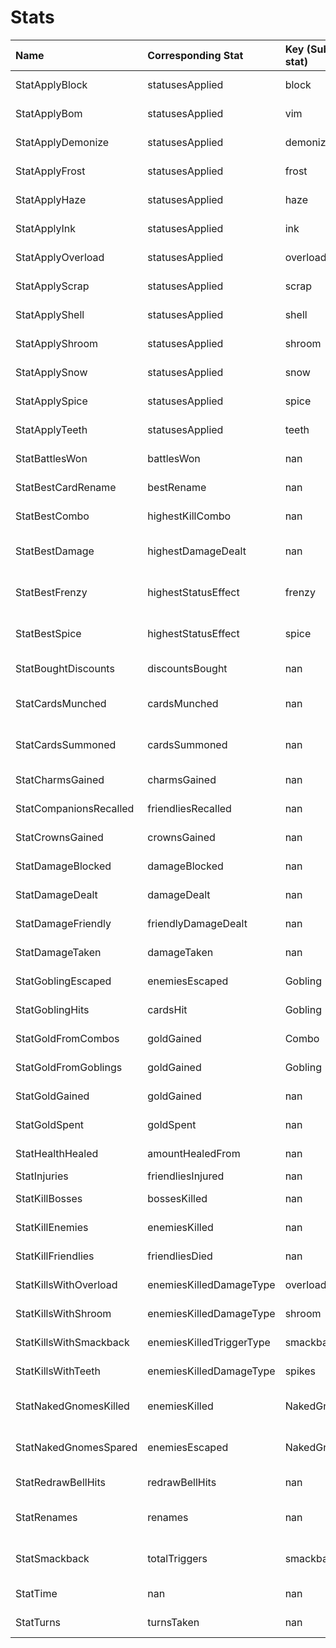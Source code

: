 # Stats

| Name                   | Corresponding Stat       | Key (Sub-stat)   | Text                        | Type      |   Par |   Priority |   PriorityAddOverPar |   PrioritySubUnderPar |
|:-----------------------|:-------------------------|:-----------------|:----------------------------|:----------|------:|-----------:|---------------------:|----------------------:|
| StatApplyBlock         | statusesApplied          | block            | Block Applied: {0}          | Normal    |     1 |          0 |                 0.1  |                   0   |
| StatApplyBom           | statusesApplied          | vim              | Bom Applied: {0}            | Normal    |     1 |          0 |                 0.1  |                   0   |
| StatApplyDemonize      | statusesApplied          | demonize         | Demonize Applied: {0}       | Normal    |     1 |          0 |                 0.1  |                   0   |
| StatApplyFrost         | statusesApplied          | frost            | Frost Applied: {0}          | Normal    |     1 |          0 |                 0.1  |                   0   |
| StatApplyHaze          | statusesApplied          | haze             | Haze Applied: {0}           | Normal    |     1 |          0 |                 0.1  |                   0   |
| StatApplyInk           | statusesApplied          | ink              | Ink Applied: {0}            | Normal    |     1 |          0 |                 0.1  |                   0   |
| StatApplyOverload      | statusesApplied          | overload         | Overburn Applied: {0}       | Normal    |    10 |          0 |                 0.1  |                   0   |
| StatApplyScrap         | statusesApplied          | scrap            | Scrap Added: {0}            | Normal    |     1 |          0 |                 0.1  |                   0   |
| StatApplyShell         | statusesApplied          | shell            | Shell Applied: {0}          | Normal    |    10 |          0 |                 0.1  |                   0   |
| StatApplyShroom        | statusesApplied          | shroom           | Shroom Applied: {0}         | Normal    |    10 |          0 |                 0.1  |                   0   |
| StatApplySnow          | statusesApplied          | snow             | Snow Applied: {0}           | Normal    |    10 |          0 |                 0.1  |                   0   |
| StatApplySpice         | statusesApplied          | spice            | Spice Applied: {0}          | Normal    |    10 |          0 |                 0.1  |                   0   |
| StatApplyTeeth         | statusesApplied          | teeth            | Teeth Applied: {0}          | Normal    |     1 |          0 |                 0.1  |                   0   |
| StatBattlesWon         | battlesWon               | nan              | Battles Won: {0}            | Count     |     1 |          0 |                 0    |                   0   |
| StatBestCardRename     | bestRename               | nan              | Best Rename: {0}            | RandomKey |     1 |          1 |                 1    |                   0   |
| StatBestCombo          | highestKillCombo         | nan              | Highest Kill Combo: {0}     | Best      |     2 |          0 |                 1    |                   0   |
| StatBestDamage         | highestDamageDealt       | nan              | Highest Damage Hit: {0}     | BestAny   |    10 |          0 |                 0.5  |                   0.1 |
| StatBestFrenzy         | highestStatusEffect      | frenzy           | Highest Frenzy Reached: {0} | Best      |     2 |          0 |                 1    |                   0   |
| StatBestSpice          | highestStatusEffect      | spice            | Highest Spice Reached: {0}  | Best      |     8 |          0 |                 0.5  |                   0.1 |
| StatBoughtDiscounts    | discountsBought          | nan              | Discounts Bought: {0}       | Normal    |     2 |          0 |                 1    |                   0   |
| StatCardsMunched       | cardsMunched             | nan              | Cards Munched: {0}          | Count     |     2 |          0 |                 1    |                   0   |
| StatCardsSummoned      | cardsSummoned            | nan              | Total Summons: {0}          | Count     |     8 |          0 |                 0.1  |                   0   |
| StatCharmsGained       | charmsGained             | nan              | Charms Gained: {0}          | Count     |     2 |          0 |                 1    |                   0   |
| StatCompanionsRecalled | friendliesRecalled       | nan              | Companions Recalled: {0}    | Count     |     5 |          0 |                 0.5  |                   0   |
| StatCrownsGained       | crownsGained             | nan              | Crowns Gained: {0}          | Count     |     1 |          0 |                 1    |                   0   |
| StatDamageBlocked      | damageBlocked            | nan              | Damage Blocked: {0}         | Count     |    10 |          0 |                 0.1  |                   0.1 |
| StatDamageDealt        | damageDealt              | nan              | Damage Dealt: {0}           | Count     |    10 |          0 |                 0.05 |                   0   |
| StatDamageFriendly     | friendlyDamageDealt      | nan              | Friendly Damage: {0}        | Count     |    10 |          0 |                 0.1  |                   0.1 |
| StatDamageTaken        | damageTaken              | nan              | Damage Taken: {0}           | Count     |     1 |          0 |                 0    |                   0   |
| StatGoblingEscaped     | enemiesEscaped           | Gobling          | Goblings Escaped: {0}       | Normal    |     1 |          0 |                 1    |                   0   |
| StatGoblingHits        | cardsHit                 | Gobling          | Gobling Hits: {0}           | Normal    |     1 |          0 |                 0.1  |                   0   |
| StatGoldFromCombos     | goldGained               | Combo            | Blings From Combos: {0}     | Normal    |    10 |          0 |                 0.1  |                   0   |
| StatGoldFromGoblings   | goldGained               | Gobling          | Blings From Goblings: {0}   | Normal    |    10 |          0 |                 0.1  |                   0   |
| StatGoldGained         | goldGained               | nan              | Blings Gained: {0}          | Count     |     1 |          0 |                 0    |                   0   |
| StatGoldSpent          | goldSpent                | nan              | Blings Spent: {0}           | Normal    |     1 |          0 |                 0    |                   0   |
| StatHealthHealed       | amountHealedFrom         | nan              | Amount Healed: {0}          | Count     |     1 |          0 |                 0.05 |                   0   |
| StatInjuries           | friendliesInjured        | nan              | Injuries: {0}               | Count     |     1 |          0 |                 1    |                   0   |
| StatKillBosses         | bossesKilled             | nan              | Bosses Defeated: {0}        | Count     |     1 |          0 |                 0    |                   0   |
| StatKillEnemies        | enemiesKilled            | nan              | Enemies Killed: {0}         | Count     |     1 |          0 |                 0    |                   0   |
| StatKillFriendlies     | friendliesDied           | nan              | Friendly Kills: {0}         | Count     |     1 |          0 |                 0    |                   0   |
| StatKillsWithOverload  | enemiesKilledDamageType  | overload         | Overburn Kills: {0}         | Normal    |     5 |          0 |                 0.5  |                   0   |
| StatKillsWithShroom    | enemiesKilledDamageType  | shroom           | Shroom Kills: {0}           | Normal    |     5 |          0 |                 0.5  |                   0   |
| StatKillsWithSmackback | enemiesKilledTriggerType | smackback        | Smackback Kills: {0}        | Normal    |     5 |          0 |                 0.5  |                   0   |
| StatKillsWithTeeth     | enemiesKilledDamageType  | spikes           | Teeth Kills: {0}            | Normal    |     5 |          0 |                 0.5  |                   0   |
| StatNakedGnomesKilled  | enemiesKilled            | NakedGnome       | Naked Gnomes Killed: {0}    | Normal    |     1 |          1 |                 1    |                   0   |
| StatNakedGnomesSpared  | enemiesEscaped           | NakedGnome       | Naked Gnomes Spared: {0}    | Normal    |     1 |         50 |                 1    |                   0   |
| StatRedrawBellHits     | redrawBellHits           | nan              | Redraw Bell Rings: {0}      | Normal    |     1 |          0 |                 0    |                   0   |
| StatRenames            | renames                  | nan              | Cards Renamed: {0}          | Count     |     1 |          0 |                 0    |                   0   |
| StatSmackback          | totalTriggers            | smackback        | Total Smackbacks: {0}       | Normal    |     5 |          0 |                 0.25 |                   0   |
| StatTime               | nan                      | nan              | Time Played: {0}            | Time      |     1 |          0 |                 0    |                   0   |
| StatTurns              | turnsTaken               | nan              | Turns Taken: {0}            | Normal    |     1 |          0 |                 0    |                   0   |